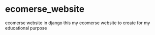 # ecomerse_website
ecomerse website in django
this my ecomerse website to create for my educational purpose
